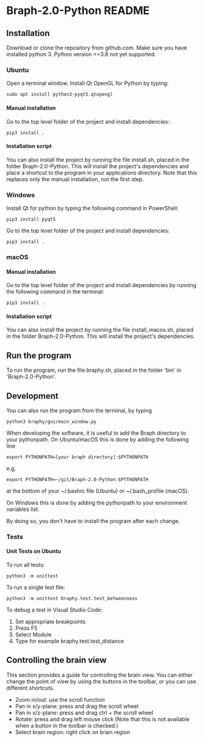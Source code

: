# Braph-2.0-Python README

## Installation

Download or clone the repository from github.com. Make sure you have installed python 3.
Python version >=3.8 not yet supported.

### Ubuntu

Open a terminal window. Install Qt OpenGL for Python by typing:

    sudo apt install python3-pyqt5.qtopengl

#### Manual installation

Go to the top level folder of the project and install dependencies:

    pip3 install .

#### Installation script

You can also install the project by running the file install.sh, placed in the folder Braph-2.0-Python.
This will install the project's dependencies and place a shortcut to the program in your applications
directory. Note that this replaces only the manual installation, not the first step.

### Windows

Install Qt for python by typing the following command in PowerShell:

    pip3 install pyqt5

Go to the top level folder of the project and install dependencies:

    pip3 install .

### macOS

#### Manual installation

Go to the top level folder of the project and install dependencies by running the following command
in the terminal:

    pip3 install .

#### Installation script

You can also install the project by running the file install_macos.sh, placed in the folder Braph-2.0-Python.
This will install the project's dependencies.

## Run the program

To run the program, run the file braphy.sh, placed in the folder 'bin' in 'Braph-2.0-Python'.

## Development

You can also run the program from the terminal, by typing

    python3 braphy/gui/main_window.py

When developing the software, it is useful to add the Braph directory to your pythonpath.
On Ubuntu/macOS this is done by adding the following line

    export PYTHONPATH=[your braph directory]:$PYTHONPATH

e.g.

    export PYTHONPATH=~/git/Braph-2.0-Python:$PYTHONPATH

at the bottom of your ~/.bashrc file (Ubuntu) or ~/.bash_profile (macOS).

On Windows this is done by adding the pythonpath to your environment variables list.

By doing so, you don't have to install the program after each
change.

### Tests

#### Unit Tests on Ubuntu

To run all tests:

    python3 -m unittest

To run a single test file:

    python3 -m unittest braphy.test.test_betweenness

To debug a test in Visual Studio Code:

1. Set appropriate breakpoints
1. Press F5
1. Select Module
1. Type for example braphy.test.test_distance

## Controlling the brain view

This section provides a guide for controlling the brain view. You can either change the point of
view by using the buttons in the toolbar, or you can use different shortcuts.

* Zoom in/out: use the scroll function
* Pan in x/y-plane: press and drag the scroll wheel
* Pan in x/z-plane: press and drag ctrl + the scroll wheel
* Rotate: press and drag left mouse click (Note that this is not available when a button in the toolbar is checked.)
* Select brain region: right click on brain region

